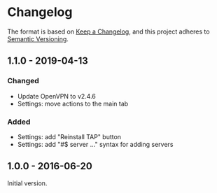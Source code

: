 # Changelog
The format is based on [Keep a Changelog](https://keepachangelog.com/en/1.0.0/),
and this project adheres to [Semantic Versioning](https://semver.org/spec/v2.0.0.html).

## 1.1.0 - 2019-04-13
### Changed
- Update OpenVPN to v2.4.6
- Settings: move actions to the main tab
### Added
- Settings: add "Reinstall TAP" button
- Settings: add "#$ server ..." syntax for adding servers

## 1.0.0 - 2016-06-20
Initial version.
